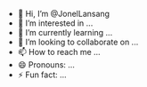 - 👋 Hi, I’m @JonelLansang
- 👀 I’m interested in ...
- 🌱 I’m currently learning ...
- 💞️ I’m looking to collaborate on ...
- 📫 How to reach me ...
- 😄 Pronouns: ...
- ⚡ Fun fact: ...

<!---
JonelLansang/JonelLansang is a ✨ special ✨ repository because its `README.md` (this file) appears on your GitHub profile.
You can click the Preview link to take a look at your changes.
--->
